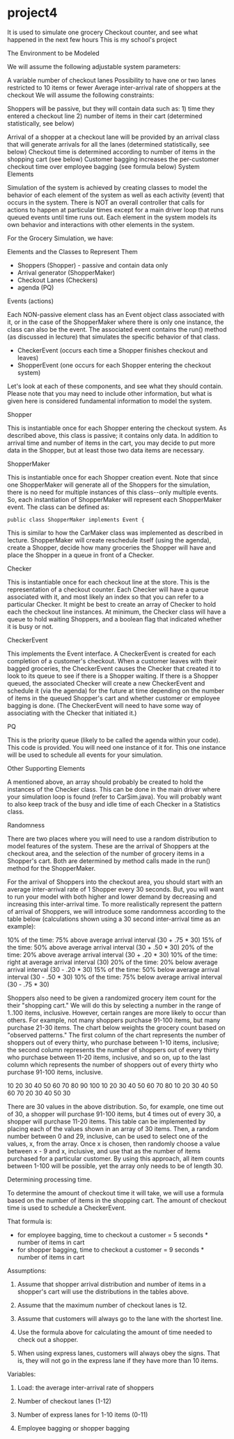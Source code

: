 # project4
It is used to simulate one grocery Checkout counter, and see what happened in the next few hours
This is my school's project

The Environment to be Modeled


We will assume the following adjustable system parameters:

A variable number of checkout lanes
Possibility to have one or two lanes restricted to 10 items or fewer
Average inter-arrival rate of shoppers at the checkout 
We will assume the following constraints:

Shoppers will be passive, but they will contain data such as:
      1) time they entered a checkout line
      2) number of items in their cart (determined statistically, see below)

Arrival of a shopper at a checkout lane will be provided by an arrival class that will generate arrivals for all the lanes (determined statistically, see below)
Checkout time is determined according to number of items in the shopping cart (see below)
Customer bagging increases the per-customer checkout time over employee bagging (see formula below)
System Elements

Simulation of the system is achieved by creating classes to model the behavior of each element of the system as well as each activity (event) that occurs in the system. There is NOT an overall controller that calls for actions to happen at particular times except for a main driver loop that runs queued events until time runs out. Each element in the system models its own behavior and interactions with other elements in the system.

For the Grocery Simulation, we have:

Elements and the Classes to Represent Them

* Shoppers (Shopper) - passive and contain data only
* Arrival generator (ShopperMaker)
* Checkout Lanes (Checkers)
* agenda (PQ)

Events (actions)

Each NON-passive element class has an Event object class associated with it, or in the case of the ShopperMaker where there is only one instance, the class can also be the event. The associated event contains the run() method (as discussed in lecture) that simulates the specific behavior of that class.

* CheckerEvent (occurs each time a Shopper finishes checkout and leaves)
* ShopperEvent (one occurs for each Shopper entering the checkout system)

Let's look at each of these components, and see what they should contain. Please note that you may need to include other information, but what is given here is considered fundamental information to model the system.

Shopper

This is instantiable once for each Shopper entering the checkout system. As described above, this class is passive; it contains only data. In addition to arrival time and number of items in the cart, you may decide to put more data in the Shopper, but at least those two data items are necessary.

ShopperMaker

This is instantiable once for each Shopper creation event. Note that since one ShopperMaker will generate all of the Shoppers for the simulation, there is no need for multiple instances of this class--only multiple events. So, each instantiation of ShopperMaker will represent each ShopperMaker event. The class can be defined as:

    public class ShopperMaker implements Event {

This is similar to how the CarMaker class was implemented as described in lecture. ShopperMaker will create reschedule itself (using the agenda), create a Shopper, decide how many groceries the Shopper will have and 
place the Shopper in a queue in front of a Checker.

Checker

This is instantiable once for each checkout line at the store. This is the representation of a checkout counter. Each Checker will have a queue associated with it, and most likely an index so that you can refer to a particular Checker. It might be best to create an array of Checker to hold each the checkout line instances. At minimum, the Checker class will have a queue to hold waiting Shoppers, and a boolean flag that indicated whether it is busy or not.

CheckerEvent

This implements the Event interface. A CheckerEvent is created for each completion of a customer's checkout. When a customer leaves with their bagged groceries, the CheckerEvent causes the Checker that created it to look to its queue to see if there is a Shopper waiting. If there is a Shopper queued, the associated Checker will create a new CheckerEvent and schedule it (via the agenda) for the future at time depending on the number of items in the queued Shopper's cart and whether customer or employee bagging is done. (The CheckerEvent will need to have some way of associating with the Checker that initiated it.)

PQ

This is the priority queue (likely to be called the agenda within your code). This code is provided. You will need one instance of it for. This one instance will be used to schedule all events for your simulation.

Other Supporting Elements

A mentioned above, an array should probably be created to hold the instances of the Checker class. This can be done in the main driver where your simulation loop is found (refer to CarSim.java). You will probably want to also keep track of the busy and idle time of each Checker in a Statistics class.

Randomness

There are two places where you will need to use a random distribution to model features of the system. These are the arrival of Shoppers at the checkout area, and the selection of the number of grocery items in a Shopper's cart. Both are determined by method calls made in the run() method for the ShopperMaker.

For the arrival of Shoppers into the checkout area, you should start with an average inter-arrival rate of 1 Shopper every 30 seconds. But, you will want to run your model with both higher and lower demand by decreasing and 
increasing this inter-arrival time. To more realistically represent the pattern of arrival of Shoppers, we will introduce some randomness according to the table below (calculations shown using a 30 second inter-arrival time
as an example):

10% of the time: 75% above average arrival interval (30 + .75 * 30)
15% of the time: 50% above average arrival interval (30 + .50 * 30)
20% of the time: 20% above average arrival interval (30 + .20 * 30)
10% of the time: right at average arrival interval (30)
20% of the time: 20% below average arrival interval (30 - .20 * 30)
15% of the time: 50% below average arrival interval (30 - .50 * 30)
10% of the time: 75% below average arrival interval (30 - .75 * 30)

Shoppers also need to be given a randomized grocery item count for the their "shopping cart." We will do this by selecting a number in the range of 1..100 items, inclusive. However, certain ranges are more likely to occur 
than others. For example, not many shoppers purchase 91-100 items, but many purchase 21-30 items. The chart below weights the grocery count based on "observed patterns." The first column of the chart represents the number of shoppers out of every thirty, who purchase between 1-10 items, inclusive; the second column represents the number of shoppers out of every thirty who purchase between 11-20 items, inclusive, and so on, up to the last column which represents the number of shoppers out of every thirty who purchase 91-100 items, inclusive.

10 20 30 40 50 60 70 80 90 100
10 20 30 40 50 60 70 80 
10 20 30 40 50 60 70
     20 30 40 50
          30
          

There are 30 values in the above distribution. So, for example, one time out of 30, a shopper will purchase 91-100 items, but 4 times out of every 30, a shopper will purchase 11-20 items. This table can be implemented by placing each of the values shown in an array of 30 items. Then, a random number between 0 and 29, inclusive, can be used to select one of the values, x, from the array. Once x is chosen, then randomly choose a value between x - 9 and x, inclusive, and use that as the number of items purchased for a particular customer. By using this approach, all item counts between 1-100 will be possible, yet the array only needs to be of length 30.

Determining processing time. 

To determine the amount of checkout time it will take, we will use a formula based on the number of items in the shopping cart. The amount of checkout time is used to schedule a CheckerEvent.

That formula is:

* for employee bagging,
time to checkout a customer = 5 seconds * number of items in cart
* for shopper bagging,
time to checkout a customer = 9 seconds * number of items in cart

Assumptions:

1) Assume that shopper arrival distribution and number of items in a shopper's cart will use the distributions in the tables above.

2) Assume that the maximum number of checkout lanes is 12.

3) Assume that customers will always go to the lane with the shortest line.

4) Use the formula above for calculating the amount of time needed to check out a shopper.

5) When using express lanes, customers will always obey the signs. That is, they will not go in the express lane if they have more than 10 items.

Variables:

1) Load: the average inter-arrival rate of shoppers

2) Number of checkout lanes (1-12)

3) Number of express lanes for 1-10 items (0-11)

4) Employee bagging or shopper bagging
